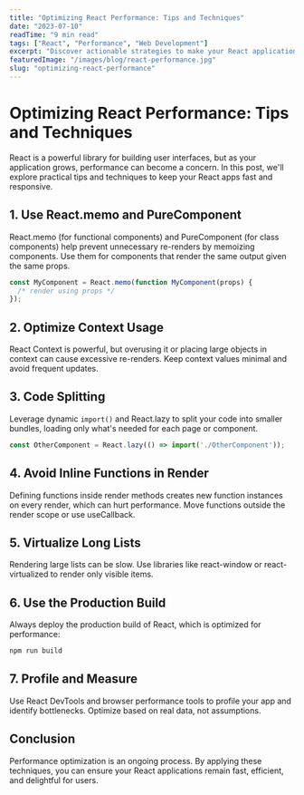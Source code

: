 ```yaml
---
title: "Optimizing React Performance: Tips and Techniques"
date: "2023-07-10"
readTime: "9 min read"
tags: ["React", "Performance", "Web Development"]
excerpt: "Discover actionable strategies to make your React applications faster and more efficient."
featuredImage: "/images/blog/react-performance.jpg"
slug: "optimizing-react-performance"
---
```


# Optimizing React Performance: Tips and Techniques

React is a powerful library for building user interfaces, but as your application grows, performance can become a concern. In this post, we'll explore practical tips and techniques to keep your React apps fast and responsive.

## 1. Use React.memo and PureComponent

React.memo (for functional components) and PureComponent (for class components) help prevent unnecessary re-renders by memoizing components. Use them for components that render the same output given the same props.

~~~jsx
const MyComponent = React.memo(function MyComponent(props) {
  /* render using props */
});
~~~

## 2. Optimize Context Usage

React Context is powerful, but overusing it or placing large objects in context can cause excessive re-renders. Keep context values minimal and avoid frequent updates.

## 3. Code Splitting

Leverage dynamic `import()` and React.lazy to split your code into smaller bundles, loading only what's needed for each page or component.

~~~jsx
const OtherComponent = React.lazy(() => import('./OtherComponent'));
~~~

## 4. Avoid Inline Functions in Render

Defining functions inside render methods creates new function instances on every render, which can hurt performance. Move functions outside the render scope or use useCallback.

## 5. Virtualize Long Lists

Rendering large lists can be slow. Use libraries like react-window or react-virtualized to render only visible items.

## 6. Use the Production Build

Always deploy the production build of React, which is optimized for performance:

~~~bash
npm run build
~~~

## 7. Profile and Measure

Use React DevTools and browser performance tools to profile your app and identify bottlenecks. Optimize based on real data, not assumptions.

## Conclusion

Performance optimization is an ongoing process. By applying these techniques, you can ensure your React applications remain fast, efficient, and delightful for users. 